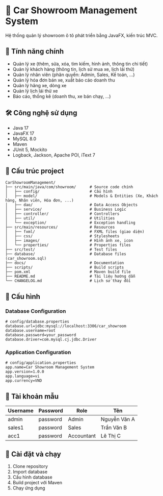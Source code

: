 # 🚗 Car Showroom Management System

Hệ thống quản lý showroom ô tô phát triển bằng JavaFX, kiến trúc MVC.

## 🚀 Tính năng chính

- Quản lý xe (thêm, sửa, xóa, tìm kiếm, hình ảnh, thông tin chi tiết)
- Quản lý khách hàng (thông tin, lịch sử mua xe, lịch lái thử)
- Quản lý nhân viên (phân quyền: Admin, Sales, Kế toán, ...)
- Quản lý hóa đơn bán xe, xuất báo cáo doanh thu
- Quản lý hãng xe, dòng xe
- Quản lý lịch lái thử xe
- Báo cáo, thống kê (doanh thu, xe bán chạy, ...)

## 🛠️ Công nghệ sử dụng

- Java 17
- JavaFX 17
- MySQL 8.0
- Maven
- JUnit 5, Mockito
- Logback, Jackson, Apache POI, iText 7

## 📁 Cấu trúc project

```
CarShowroomManagement/
├── src/main/java/com/showroom/      # Source code chính
│   ├── config/                      # Cấu hình
│   ├── model/                       # Models & Entities (Xe, Khách hàng, Nhân viên, Hóa đơn, ...)
│   ├── dao/                         # Data Access Objects
│   ├── service/                     # Business Logic
│   ├── controller/                  # Controllers
│   ├── util/                        # Utilities
│   └── exception/                   # Exception handling
├── src/main/resources/              # Resources
│   ├── fxml/                        # FXML files (giao diện)
│   ├── css/                         # Stylesheets
│   ├── images/                      # Hình ảnh xe, icon
│   └── properties/                  # Properties files
├── src/test/                        # Test files
├── database/                        # Database files (car_showroom.sql)
├── docs/                            # Documentation
├── scripts/                         # Build scripts
├── pom.xml                          # Maven build file
├── README.md                        # Tài liệu hướng dẫn
└── CHANGELOG.md                     # Lịch sử thay đổi
```

## 🔧 Cấu hình

### Database Configuration

```
# config/database.properties
database.url=jdbc:mysql://localhost:3306/car_showroom
database.username=root
database.password=your_password
database.driver=com.mysql.cj.jdbc.Driver
```

### Application Configuration

```
# config/application.properties
app.name=Car Showroom Management System
app.version=1.0.0
app.language=vi
app.currency=VND
```

## 👥 Tài khoản mẫu

| Username | Password | Role    | Tên           |
|----------|----------|---------|---------------|
| admin    | password | Admin   | Nguyễn Văn A  |
| sales1   | password | Sales   | Trần Văn B    |
| acc1     | password | Accountant | Lê Thị C   |

## 🚀 Cài đặt và chạy

1. Clone repository
2. Import database
3. Cấu hình database
4. Build project với Maven
5. Chạy ứng dụng